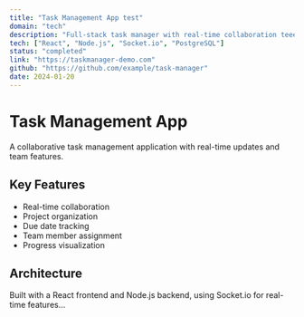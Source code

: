 ```yaml
---
title: "Task Management App test"
domain: "tech"
description: "Full-stack task manager with real-time collaboration teeeeeeeest"
tech: ["React", "Node.js", "Socket.io", "PostgreSQL"]
status: "completed"
link: "https://taskmanager-demo.com"
github: "https://github.com/example/task-manager"
date: 2024-01-20
---
```


# Task Management App

A collaborative task management application with real-time updates and team features.

## Key Features

- Real-time collaboration
- Project organization
- Due date tracking
- Team member assignment
- Progress visualization

## Architecture

Built with a React frontend and Node.js backend, using Socket.io for real-time features...